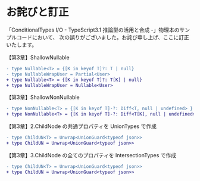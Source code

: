 # お詫びと訂正

「ConditionalTypes I/O - TypeScript3.1 推論型の活用と合成 -」物理本のサンプルコードにおいて、
次の誤りがございました。お詫び申し上げ、ここに訂正いたします。

【第3章】ShallowNullable
```diff
- type Nullable<T> = {[K in keyof T]?: T | null}
- type NullableWrapUser = Partial<User>
+ type Nullable<T> = {[K in keyof T]?: T[K] | null}
+ type NullableWrapUser = Nullable<User>
```

【第3章】ShallowNonNullable
```diff
- type NonNullable<T> = {[K in keyof T]-?: Diff<T, null | undefined> }
+ type NonNullable<T> = {[K in keyof T]-?: Diff<T[K], null | undefined> }
```

【第3章】2.ChildNode の共通プロパティを UnionTypes で作成
```diff
- type ChildUN<T> = Unwrap<UnionGuard<typeof json>>
+ type ChildUN = Unwrap<UnionGuard<typeof json>>
```

【第3章】3.ChildNode の全てのプロパティを IntersectionTypes で作成
```diff
- type ChildUN<T> = Unwrap<UnionGuard<typeof json>>
+ type ChildUN = Unwrap<UnionGuard<typeof json>>
```
